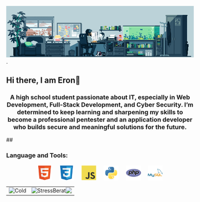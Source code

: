 ![](who.gif).

## Hi there, I am Eron👋
<h3 align="center">A high school student passionate about IT, especially in Web Development, Full-Stack Development, and Cyber Security. I’m determined to keep learning and sharpening my skills to become a professional pentester and an application developer who builds secure and meaningful solutions for the future.</h3>
##

### Language and Tools:
<div align="center">
   <img src="https://raw.githubusercontent.com/devicons/devicon/refs/heads/master/icons/html5/html5-original.svg" height="40" />
&nbsp;&nbsp;&nbsp;
<img src="https://raw.githubusercontent.com/devicons/devicon/refs/heads/master/icons/css3/css3-original.svg" height="40" />
&nbsp;&nbsp;&nbsp;
<img src="https://raw.githubusercontent.com/devicons/devicon/refs/heads/master/icons/javascript/javascript-original.svg" height="40" />
&nbsp;&nbsp;&nbsp;
<img src="https://raw.githubusercontent.com/devicons/devicon/refs/heads/master/icons/python/python-original.svg" height="40" />
&nbsp;&nbsp;&nbsp;
<img src="https://raw.githubusercontent.com/devicons/devicon/refs/heads/master/icons/php/php-original.svg" height="40" />
&nbsp;&nbsp;&nbsp;
<img src="https://raw.githubusercontent.com/devicons/devicon/refs/heads/master/icons/mysql/mysql-original-wordmark.svg" height="40" />
</div>

<table>
  <tr>
    <td valign="top">
     <img width="400" alt='Cold' src="https://mir-s3-cdn-cf.behance.net/project_modules/hd/06f21a161921919.63cd7887d0a70.gif">
    </td>
    <td valign="top">
   <img align='right' src="https://github-readme-stats.vercel.app/api?username=StressBerat&show_icons=true&count_private=true&theme=react&hide_border=true&bg_color=0D1117" />
   <img align='right' src="https://github-readme-streak-stats.herokuapp.com/?user=StressBerat&theme=react&hide_border=true&bg_color=0D1117" alt="StressBerat" />
    </td>
  </tr>
</table>
